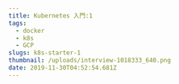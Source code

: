 ```yaml
---
title: Kubernetes 入門:1 
tags: 
  - docker
  - k8s 
  - GCP
slugs: k8s-starter-1
thumbnail: /uploads/interview-1018333_640.png
date: 2019-11-30T04:52:54.681Z
---
```

